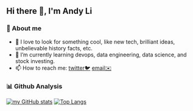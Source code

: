 ## Hi there 👋, I'm Andy Li

<!--
**hunter199129/hunter199129** is a ✨ _special_ ✨ repository because its `README.md` (this file) appears on your GitHub profile.

Here are some ideas to get you started:

- 🔭 I’m currently working on ...
- 🌱 I’m currently learning ...
- 👯 I’m looking to collaborate on ...
- 🤔 I’m looking for help with ...
- 💬 Ask me about ...
- 📫 How to reach me: ...
- 😄 Pronouns: ...
- ⚡ Fun fact: ...
-->
### 🔎 About me

- 📝 I love to look for something cool, like new tech, brilliant ideas, unbelievable history facts, etc.
- 🌱 I’m currently learning devops, data engineering, data science, and stock investing.
- 📫 How to reach me: [twitter🐦](twitter.com/hunter199129) [email✉️](hunter199129@gmail.com)

### 📊 Github Analysis 
[![my GitHub stats](https://github-readme-stats.vercel.app/api?username=hunter199129&layout=compact&show_icons=true&theme=chartreuse-dark&line_height=18)](https://github.com/anuraghazra/github-readme-stats)
[![Top Langs](https://github-readme-stats.vercel.app/api/top-langs/?username=hunter199129&theme=chartreuse-dark&layout=compact)](https://github.com/anuraghazra/github-readme-stats)
